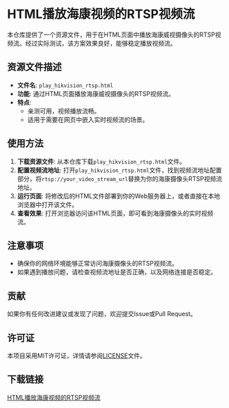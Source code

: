 # HTML播放海康视频的RTSP视频流

本仓库提供了一个资源文件，用于在HTML页面中播放海康威视摄像头的RTSP视频流。经过实际测试，该方案效果良好，能够稳定播放视频流。

## 资源文件描述

- **文件名**: `play_hikvision_rtsp.html`
- **功能**: 通过HTML页面播放海康威视摄像头的RTSP视频流。
- **特点**:
  - 亲测可用，视频播放流畅。
  - 适用于需要在网页中嵌入实时视频流的场景。

## 使用方法

1. **下载资源文件**: 从本仓库下载`play_hikvision_rtsp.html`文件。
2. **配置视频流地址**: 打开`play_hikvision_rtsp.html`文件，找到视频流地址配置部分，将`rtsp://your_video_stream_url`替换为你的海康摄像头RTSP视频流地址。
3. **运行页面**: 将修改后的HTML文件部署到你的Web服务器上，或者直接在本地浏览器中打开该文件。
4. **查看效果**: 打开浏览器访问该HTML页面，即可看到海康摄像头的实时视频流。

## 注意事项

- 确保你的网络环境能够正常访问海康摄像头的RTSP视频流。
- 如果遇到播放问题，请检查视频流地址是否正确，以及网络连接是否稳定。

## 贡献

如果你有任何改进建议或发现了问题，欢迎提交Issue或Pull Request。

## 许可证

本项目采用MIT许可证，详情请参阅[LICENSE](LICENSE)文件。

## 下载链接

[HTML播放海康视频的RTSP视频流](https://pan.quark.cn/s/ec63fbaea6b6)